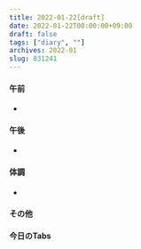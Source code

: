 ```yaml
---
title: 2022-01-22[draft]
date: 2022-01-22T00:00:00+09:00
draft: false
tags: ["diary", ""]
archives: 2022-01
slug: 831241
---
```

#### 午前
- 
#### 午後
- 
#### 体調
- 
#### その他
#### 今日のTabs